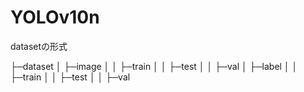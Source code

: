 # YOLOv10n
datasetの形式

├─dataset
│  ├─image
│  │  ├─train
│  │  ├─test
│  │  ├─val
│  ├─label
│  │  ├─train
│  │  ├─test
│  │  ├─val